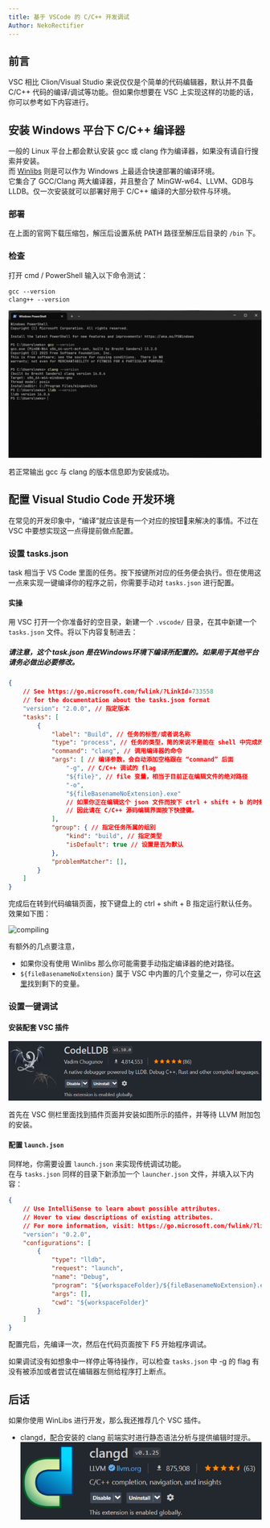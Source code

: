 ```yaml
---
title: 基于 VSCode 的 C/C++ 开发调试
Author: NekoRectifier
---
```


## 前言

VSC 相比 Clion/Visual Studio 来说仅仅是个简单的代码编辑器，默认并不具备 C/C++ 代码的编译/调试等功能。但如果你想要在 VSC 上实现这样的功能的话，你可以参考如下内容进行。

## 安装 Windows 平台下 C/C++ 编译器

一般的 Linux 平台上都会默认安装 gcc 或 clang 作为编译器，如果没有请自行搜索并安装。  
而 [Winlibs](https://winlibs.com/) 则是可以作为 Windows 上最适合快速部署的编译环境。  
它集合了 GCC/Clang 两大编译器，并且整合了 MinGW-w64、LLVM、GDB与LLDB。仅一次安装就可以部署好用于 C/C++ 编译的大部分软件与环境。

### 部署

在上面的官网下载压缩包，解压后设置系统 PATH 路径至解压后目录的 `/bin` 下。

### 检查

打开 cmd / PowerShell 输入以下命令测试：

```shell
gcc --version
clang++ --version
```

![compiler-version](./../../../assets/images/vsc-c-c++-dev-and-debug/compiler-versions.png)

若正常输出 gcc 与 clang 的版本信息即为安装成功。

## 配置 Visual Studio Code 开发环境

在常见的开发印象中，“编译”就应该是有一个对应的按钮🔘来解决的事情。不过在 VSC 中要想实现这一点得提前做点配置。

### 设置 tasks.json

<!-- [官方指南](https://code.visualstudio.com/docs/editor/tasks) -->

task 相当于 VS Code 里面的任务。按下按键所对应的任务便会执行。但在使用这一点来实现一键编译你的程序之前，你需要手动对 `tasks.json` 进行配置。

#### 实操

用 VSC 打开一个你准备好的空目录，新建一个 `.vscode/` 目录，在其中新建一个 `tasks.json` 文件。将以下内容复制进去：

##### 请注意，这个 task.json 是在Windows环境下编译所配置的。如果用于其他平台请务必做出必要修改。

```json
{
    // See https://go.microsoft.com/fwlink/?LinkId=733558
    // for the documentation about the tasks.json format
    "version": "2.0.0", // 指定版本
    "tasks": [
        {
            "label": "Build", // 任务的标签/或者说名称
            "type": "process", // 任务的类型，简的来说不是能在 shell 中完成的都要写成 “process”
            "command": "clang", // 调用编译器的命令
            "args": [ // 编译参数，会自动添加空格跟在 “command” 后面
                "-g", // C/C++ 调试的 flag
                "${file}", // file 变量，相当于目前正在编辑文件的绝对路径
                "-o",
                "${fileBasenameNoExtension}.exe"
                // 如果你正在编辑这个 json 文件而按下 ctrl + shift + b 的时候，编译器就会尝试编译 json 文件而报错。
                // 因此请在 C/C++ 源码编辑界面按下快捷键。
            ],
            "group": { // 指定任务所属的组别
                "kind": "build", // 指定类型
                "isDefault": true // 设置是否为默认
            },
            "problemMatcher": [],
        }
    ]
}
```

完成后在转到代码编辑页面，按下键盘上的 ctrl + shift + B 指定运行默认任务。效果如下图：

![compiling](./../../../assets/images/vsc-c-c++-dev-and-debug/compiling.gif)


有额外的几点要注意，
- 如果你没有使用 Winlibs 那么你可能需要手动指定编译器的绝对路径。
- `${fileBasenameNoExtension}` 属于 VSC 中内置的几个变量之一，你可以在[这里](https://code.visualstudio.com/docs/editor/variables-reference)找到剩下的变量。

### 设置一键调试

#### 安装配套 VSC 插件

![ext-install](./../../../assets/images/vsc-c-c++-dev-and-debug/extension-install.png)

首先在 VSC 侧栏里面找到插件页面并安装如图所示的插件，并等待 LLVM 附加包的安装。

#### 配置 `launch.json`

同样地，你需要设置 `launch.json` 来实现传统调试功能。  
在与 `tasks.json` 同样的目录下新添加一个 `launcher.json` 文件，并填入以下内容：

```json
{
    // Use IntelliSense to learn about possible attributes.
    // Hover to view descriptions of existing attributes.
    // For more information, visit: https://go.microsoft.com/fwlink/?linkid=830387
    "version": "0.2.0",
    "configurations": [
        {
            "type": "lldb",
            "request": "launch",
            "name": "Debug",
            "program": "${workspaceFolder}/${fileBasenameNoExtension}.exe",
            "args": [],
            "cwd": "${workspaceFolder}"
        }
    ]
}
```

配置完后，先编译一次，然后在代码页面按下 F5 开始程序调试。

如果调试没有如想象中一样停止等待操作，可以检查 `tasks.json` 中 -g 的 flag 有没有被添加或者尝试在编辑器左侧给程序打上断点。

<!-- ![debugging](./../../../assets/images/vsc-c-c++-dev-and-debug/debugging.gif) -->

## 后话

如果你使用 WinLibs 进行开发，那么我还推荐几个 VSC 插件。

- clangd，配合安装的 clang 前端实时进行静态语法分析与提供编辑时提示。
  ![](./../../../assets/images/vsc-c-c++-dev-and-debug/ext-clangd.png)
